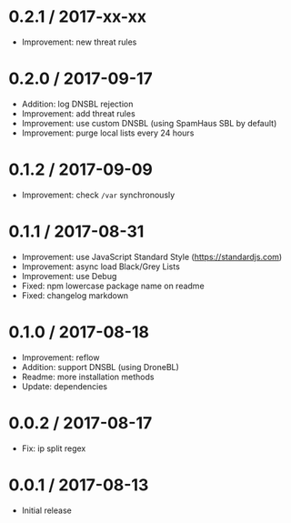 0.2.1 / 2017-xx-xx
==================

 * Improvement: new threat rules

0.2.0 / 2017-09-17
==================

 * Addition: log DNSBL rejection
 * Improvement: add threat rules
 * Improvement: use custom DNSBL (using SpamHaus SBL by default)
 * Improvement: purge local lists every 24 hours

0.1.2 / 2017-09-09
==================

 * Improvement: check `/var` synchronously

0.1.1 / 2017-08-31
==================

 * Improvement: use JavaScript Standard Style (https://standardjs.com)
 * Improvement: async load Black/Grey Lists
 * Improvement: use Debug
 * Fixed: npm lowercase package name on readme
 * Fixed: changelog markdown

0.1.0 / 2017-08-18
==================

 * Improvement: reflow
 * Addition: support DNSBL (using DroneBL)
 * Readme: more installation methods
 * Update: dependencies

0.0.2 / 2017-08-17
==================

 * Fix: ip split regex

0.0.1 / 2017-08-13
==================

 * Initial release
